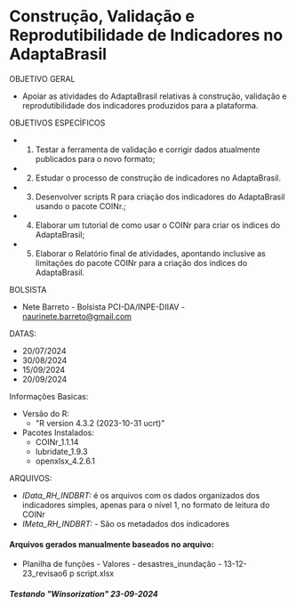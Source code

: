 # Construção, Validação e Reprodutibilidade de Indicadores no AdaptaBrasil 

OBJETIVO GERAL

* Apoiar as atividades do AdaptaBrasil relativas à construção, validação e reprodutibilidade dos indicadores produzidos para a plataforma.

OBJETIVOS ESPECÍFICOS

   - 1.	Testar a ferramenta de validação e corrigir dados atualmente publicados para o novo formato;
   - 2.	Estudar o processo de construção de indicadores no AdaptaBrasil.
   - 3.	Desenvolver scripts R para criação dos indicadores do AdaptaBrasil usando o pacote COINr.;
   - 4.	Elaborar um tutorial de como usar o COINr para criar os índices do AdaptaBrasil; 
   - 5.	Elaborar o Relatório final de atividades, apontando inclusive as limitações do pacote COINr para a criação dos índices do AdaptaBrasil.

BOLSISTA  
* Nete Barreto - Bolsista PCI-DA/INPE-DIIAV - naurinete.barreto@gmail.com

DATAS: 
* 20/07/2024
* 30/08/2024 
* 15/09/2024
* 20/09/2024

Informações Basicas: 
- Versão do R:
  * "R version 4.3.2 (2023-10-31 ucrt)"
- Pacotes Instalados: 
   * COINr_1.1.14
   * lubridate_1.9.3  
   * openxlsx_4.2.6.1     

ARQUIVOS: 
* *IData_RH_INDBRT:* é os arquivos com os dados organizados dos indicadores simples, apenas para o nível  1, no formato de leitura do COINr
* *IMeta_RH_INDBRT:* - São os metadados dos indicadores

#### Arquivos gerados manualmente baseados no arquivo: 
  * Planilha de funções - Valores - desastres_inundação - 13-12-23_revisao6 p script.xlsx

##### Testando "Winsorization" 23-09-2024